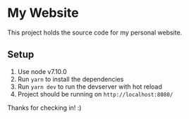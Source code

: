 # My Website
This project holds the source code for my personal website.

## Setup

1. Use node v7.10.0
2. Run `yarn` to install the dependencies
3. Run `yarn dev` to run the devserver with hot reload
4. Project should be running on `http://localhost:8080/`

Thanks for checking in! :)